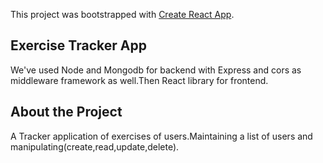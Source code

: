 This project was bootstrapped with [Create React App](https://github.com/facebook/create-react-app).

## Exercise Tracker App

We've used Node and Mongodb for backend with Express and cors as middleware framework as well.Then React library for frontend.

## About the Project 

A Tracker application of exercises of users.Maintaining a list of users and manipulating(create,read,update,delete).
